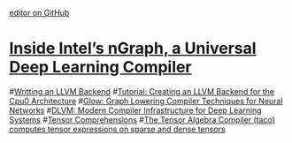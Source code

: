 [editor on GitHub](https://github.com/fsword73/jianyang.github.io/edit/master/Graph-Optimization.md)

# [Inside Intel’s nGraph, a Universal Deep Learning Compiler](https://www.datanami.com/2018/04/26/inside-intels-ngraph-a-universal-deep-learning-compiler/)
#[Writting an LLVM Backend](https://www.llvm.org/docs/WritingAnLLVMBackend.html)
#[Tutorial: Creating an LLVM Backend for the Cpu0 Architecture](http://jonathan2251.github.io/lbd/)
#[Glow: Graph Lowering Compiler Techniques for Neural Networks](https://github.com/pytorch/glow)
#[DLVM: Modern Compiler Infrastructure for Deep Learning Systems](http://dlvm.org/)
#[Tensor Comprehensions](https://github.com/facebookresearch/TensorComprehensions)
#[The Tensor Algebra Compiler (taco) computes tensor expressions on sparse and dense tensors](http://tensor-compiler.org/)
